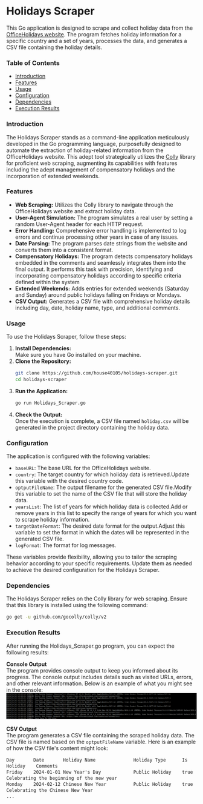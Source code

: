 # Holidays Scraper  
This Go application is designed to scrape and collect holiday data from the [OfficeHolidays website](https://www.officeholidays.com/). The program fetches holiday information for a specific country and a set of years, processes the data, and generates a CSV file containing the holiday details.
### Table of Contents  
- [Introduction](#Introduction)
- [Features](#Features)
- [Usage](#Usage)
- [Configuration](#Configuration)
- [Dependencies](#Dependencies)
- [Execution Results](#Execution-Results)

### Introduction
The Holidays Scraper stands as a command-line application meticulously developed in the Go programming language, purposefully designed to automate the extraction of holiday-related information from the OfficeHolidays website. This adept tool strategically utilizes the [Colly](https://github.com/gocolly/colly) library for proficient web scraping, augmenting its capabilities with features including the adept management of compensatory holidays and the incorporation of extended weekends.  

### Features
- **Web Scraping:** Utilizes the Colly library to navigate through the OfficeHolidays website and extract holiday data.
- **User-Agent Simulation:**  The program simulates a real user by setting a random User-Agent header for each HTTP request.
- **Error Handling:**  Comprehensive error handling is implemented to log errors and continue processing other years in case of any issues.
- **Date Parsing:**  The program parses date strings from the website and converts them into a consistent format.
- **Compensatory Holidays:**  The program detects compensatory holidays embedded in the comments and seamlessly integrates them into the final output. It performs this task with precision, identifying and incorporating compensatory holidays according to specific criteria defined within the system
- **Extended Weekends:**  Adds entries for extended weekends (Saturday and Sunday) around public holidays falling on Fridays or Mondays.
- **CSV Output:**  Generates a CSV file with comprehensive holiday details including day, date, holiday name, type, and additional comments.

### Usage
To use the Holidays Scraper, follow these steps:
1. **Install Dependencies:**  
   Make sure you have Go installed on your machine.
2. **Clone the Repository:**
   ```sh
   git clone https://github.com/house40105/holidays-scraper.git
   cd holidays-scraper
   ```
3. **Run the Application:**
   ```sh
   go run Holidays_Scraper.go
   ```
4. **Check the Output:**  
   Once the execution is complete, a CSV file named `holiday.csv` will be generated in the project directory containing the holiday data.

### Configuration
The application is configured with the following variables:
- `baseURL`: The base URL for the OfficeHolidays website.  
- `country`: The target country for which holiday data is retrieved.Update this variable with the desired country code.  
- `optputFileName`: The output filename for the generated CSV file.Modify this variable to set the name of the CSV file that will store the holiday data.  
- `yearsList`: The list of years for which holiday data is collected.Add or remove years in this list to specify the range of years for which you want to scrape holiday information.  
- `targetDateFormat`: The desired date format for the output.Adjust this variable to set the format in which the dates will be represented in the generated CSV file.  
- `logFormat`: The format for log messages.  
  
These variables provide flexibility, allowing you to tailor the scraping behavior according to your specific requirements. Update them as needed to achieve the desired configuration for the Holidays Scraper.

### Dependencies
The Holidays Scraper relies on the Colly library for web scraping. Ensure that this library is installed using the following command:
```sh
go get -u github.com/gocolly/colly/v2
```
### Execution Results
After running the Holidays_Scraper.go program, you can expect the following results:  

**Console Output**  
The program provides console output to keep you informed about its progress. The console output includes details such as visited URLs, errors, and other relevant information. Below is an example of what you might see in the console:  
![Console_Output](https://github.com/house40105/holidays-scraper/blob/main/fig/Console_Output.png)

**CSV Output**  
The program generates a CSV file containing the scraped holiday data. The CSV file is named based on the `optputFileName` variable. Here is an example of how the CSV file's content might look:  
```plaintext
Day       Date       Holiday Name              Holiday Type      Is Holiday    Comments
Friday    2024-01-01 New Year's Day            Public Holiday    true          Celebrating the beginning of the new year
Monday    2024-02-12 Chinese New Year          Public Holiday    true          Celebrating the Chinese New Year
...
```
